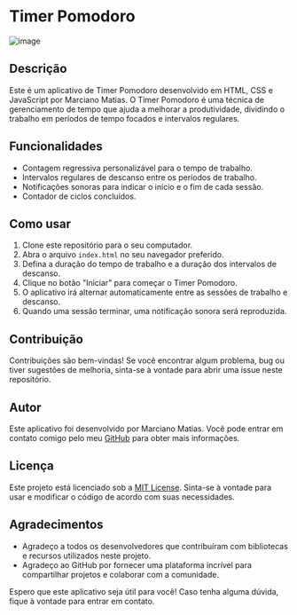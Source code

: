 # Timer Pomodoro
![image](https://github.com/marcianomatias/pomodoro_time/assets/10820742/39667c59-e3c3-4f5a-a982-a30b9f3cc3b2)
## Descrição

Este é um aplicativo de Timer Pomodoro desenvolvido em HTML, CSS e JavaScript por Marciano Matias. O Timer Pomodoro é uma técnica de gerenciamento de tempo que ajuda a melhorar a produtividade, dividindo o trabalho em períodos de tempo focados e intervalos regulares.

## Funcionalidades

- Contagem regressiva personalizável para o tempo de trabalho.
- Intervalos regulares de descanso entre os períodos de trabalho.
- Notificações sonoras para indicar o início e o fim de cada sessão.
- Contador de ciclos concluídos.

## Como usar

1. Clone este repositório para o seu computador.
2. Abra o arquivo `index.html` no seu navegador preferido.
3. Defina a duração do tempo de trabalho e a duração dos intervalos de descanso.
4. Clique no botão "Iniciar" para começar o Timer Pomodoro.
5. O aplicativo irá alternar automaticamente entre as sessões de trabalho e descanso.
6. Quando uma sessão terminar, uma notificação sonora será reproduzida.


## Contribuição

Contribuições são bem-vindas! Se você encontrar algum problema, bug ou tiver sugestões de melhoria, sinta-se à vontade para abrir uma issue neste repositório.

## Autor

Este aplicativo foi desenvolvido por Marciano Matias. Você pode entrar em contato comigo pelo meu [GitHub](https://github.com/marcianomatias) para obter mais informações.

## Licença

Este projeto está licenciado sob a [MIT License](LICENSE). Sinta-se à vontade para usar e modificar o código de acordo com suas necessidades.

## Agradecimentos

- Agradeço a todos os desenvolvedores que contribuíram com bibliotecas e recursos utilizados neste projeto.
- Agradeço ao GitHub por fornecer uma plataforma incrível para compartilhar projetos e colaborar com a comunidade.

Espero que este aplicativo seja útil para você! Caso tenha alguma dúvida, fique à vontade para entrar em contato.
